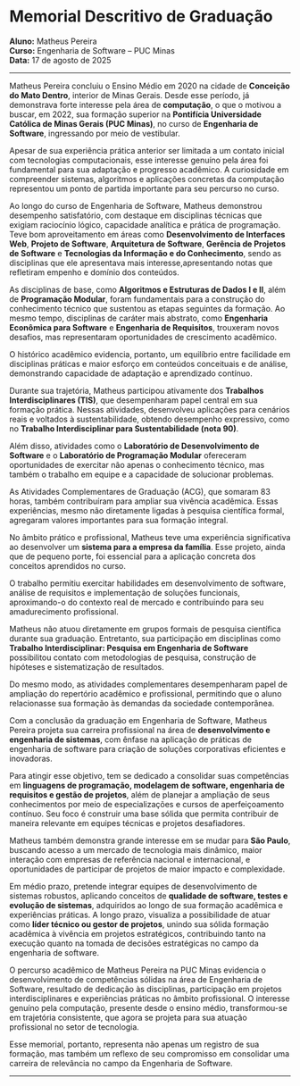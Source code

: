 # Memorial Descritivo de Graduação  
**Aluno:** Matheus Pereira  
**Curso:** Engenharia de Software – PUC Minas  
**Data:** 17 de agosto de 2025  

---


Matheus Pereira concluiu o Ensino Médio em 2020 na cidade de **Conceição do Mato Dentro**, interior de Minas Gerais. Desde esse período, já demonstrava forte interesse pela área de **computação**, o que o motivou a buscar, em 2022, sua formação superior na **Pontifícia Universidade Católica de Minas Gerais (PUC Minas)**, no curso de **Engenharia de Software**, ingressando por meio de vestibular.  

Apesar de sua experiência prática anterior ser limitada a um contato inicial com tecnologias computacionais, esse interesse genuíno pela área foi fundamental para sua adaptação e progresso acadêmico. A curiosidade em compreender sistemas, algoritmos e aplicações concretas da computação representou um ponto de partida importante para seu percurso no curso.

Ao longo do curso de Engenharia de Software, Matheus demonstrou desempenho satisfatório, com destaque em disciplinas técnicas que exigiam raciocínio lógico, capacidade analítica e prática de programação. Teve bom aproveitamento em áreas como **Desenvolvimento de Interfaces Web**, **Projeto de Software**, **Arquitetura de Software**, **Gerência de Projetos de Software** e **Tecnologias da Informação e do Conhecimento**, sendo as disciplinas que ele apresentava mais interesse,apresentando notas que refletiram empenho e domínio dos conteúdos.  

As disciplinas de base, como **Algoritmos e Estruturas de Dados I e II**, além de **Programação Modular**, foram fundamentais para a construção do conhecimento técnico que sustentou as etapas seguintes da formação. Ao mesmo tempo, disciplinas de caráter mais abstrato, como **Engenharia Econômica para Software** e **Engenharia de Requisitos**, trouxeram novos desafios, mas representaram oportunidades de crescimento acadêmico.  

O histórico acadêmico evidencia, portanto, um equilíbrio entre facilidade em disciplinas práticas e maior esforço em conteúdos conceituais e de análise, demonstrando capacidade de adaptação e aprendizado contínuo.  


Durante sua trajetória, Matheus participou ativamente dos **Trabalhos Interdisciplinares (TIS)**, que desempenharam papel central em sua formação prática. Nessas atividades, desenvolveu aplicações para cenários reais e voltados à sustentabilidade, obtendo desempenho expressivo, como no **Trabalho Interdisciplinar para Sustentabilidade (nota 90)**.  

Além disso, atividades como o **Laboratório de Desenvolvimento de Software** e o **Laboratório de Programação Modular** ofereceram oportunidades de exercitar não apenas o conhecimento técnico, mas também o trabalho em equipe e a capacidade de solucionar problemas.  

As Atividades Complementares de Graduação (ACG), que somaram 83 horas, também contribuíram para ampliar sua vivência acadêmica. Essas experiências, mesmo não diretamente ligadas à pesquisa científica formal, agregaram valores importantes para sua formação integral.  

No âmbito prático e profissional, Matheus teve uma experiência significativa ao desenvolver um **sistema para a empresa da família**. Esse projeto, ainda que de pequeno porte, foi essencial para a aplicação concreta dos conceitos aprendidos no curso.  

O trabalho permitiu exercitar habilidades em desenvolvimento de software, análise de requisitos e implementação de soluções funcionais, aproximando-o do contexto real de mercado e contribuindo para seu amadurecimento profissional. 

Matheus não atuou diretamente em grupos formais de pesquisa científica durante sua graduação. Entretanto, sua participação em disciplinas como **Trabalho Interdisciplinar: Pesquisa em Engenharia de Software** possibilitou contato com metodologias de pesquisa, construção de hipóteses e sistematização de resultados.  

Do mesmo modo, as atividades complementares desempenharam papel de ampliação do repertório acadêmico e profissional, permitindo que o aluno relacionasse sua formação às demandas da sociedade contemporânea.  

Com a conclusão da graduação em Engenharia de Software, Matheus Pereira projeta sua carreira profissional na área de **desenvolvimento e engenharia de sistemas**, com ênfase na aplicação de práticas de engenharia de software para criação de soluções corporativas eficientes e inovadoras.  

Para atingir esse objetivo, tem se dedicado a consolidar suas competências em **linguagens de programação, modelagem de software, engenharia de requisitos e gestão de projetos**, além de planejar a ampliação de seus conhecimentos por meio de especializações e cursos de aperfeiçoamento contínuo. Seu foco é construir uma base sólida que permita contribuir de maneira relevante em equipes técnicas e projetos desafiadores.  

Matheus também demonstra grande interesse em se mudar para **São Paulo**, buscando acesso a um mercado de tecnologia mais dinâmico, maior interação com empresas de referência nacional e internacional, e oportunidades de participar de projetos de maior impacto e complexidade.  

Em médio prazo, pretende integrar equipes de desenvolvimento de sistemas robustos, aplicando conceitos de **qualidade de software, testes e evolução de sistemas**, adquiridos ao longo de sua formação acadêmica e experiências práticas. A longo prazo, visualiza a possibilidade de atuar como **líder técnico ou gestor de projetos**, unindo sua sólida formação acadêmica à vivência em projetos estratégicos, contribuindo tanto na execução quanto na tomada de decisões estratégicas no campo da engenharia de software.

O percurso acadêmico de Matheus Pereira na PUC Minas evidencia o desenvolvimento de competências sólidas na área de Engenharia de Software, resultado de dedicação às disciplinas, participação em projetos interdisciplinares e experiências práticas no âmbito profissional. O interesse genuíno pela computação, presente desde o ensino médio, transformou-se em trajetória consistente, que agora se projeta para sua atuação profissional no setor de tecnologia.  

Esse memorial, portanto, representa não apenas um registro de sua formação, mas também um reflexo de seu compromisso em consolidar uma carreira de relevância no campo da Engenharia de Software.  

---
